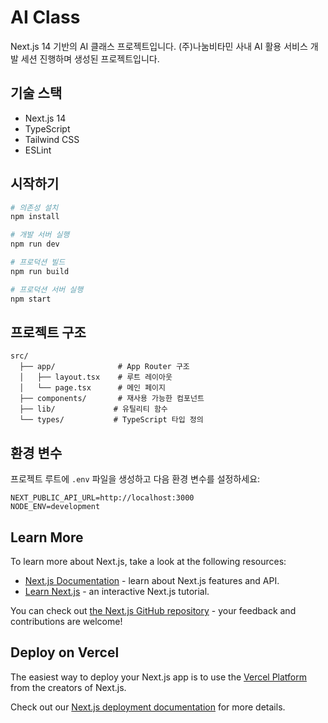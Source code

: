 # AI Class

Next.js 14 기반의 AI 클래스 프로젝트입니다.
(주)나눔비타민 사내 AI 활용 서비스 개발 세션 진행하며 생성된 프로젝트입니다.

## 기술 스택

- Next.js 14
- TypeScript
- Tailwind CSS
- ESLint

## 시작하기

```bash
# 의존성 설치
npm install

# 개발 서버 실행
npm run dev

# 프로덕션 빌드
npm run build

# 프로덕션 서버 실행
npm start
```

## 프로젝트 구조

```
src/
  ├── app/              # App Router 구조
  │   ├── layout.tsx    # 루트 레이아웃
  │   └── page.tsx      # 메인 페이지
  ├── components/       # 재사용 가능한 컴포넌트
  ├── lib/             # 유틸리티 함수
  └── types/           # TypeScript 타입 정의
```

## 환경 변수

프로젝트 루트에 `.env` 파일을 생성하고 다음 환경 변수를 설정하세요:

```env
NEXT_PUBLIC_API_URL=http://localhost:3000
NODE_ENV=development
```

## Learn More

To learn more about Next.js, take a look at the following resources:

- [Next.js Documentation](https://nextjs.org/docs) - learn about Next.js features and API.
- [Learn Next.js](https://nextjs.org/learn) - an interactive Next.js tutorial.

You can check out [the Next.js GitHub repository](https://github.com/vercel/next.js) - your feedback and contributions are welcome!

## Deploy on Vercel

The easiest way to deploy your Next.js app is to use the [Vercel Platform](https://vercel.com/new?utm_medium=default-template&filter=next.js&utm_source=create-next-app&utm_campaign=create-next-app-readme) from the creators of Next.js.

Check out our [Next.js deployment documentation](https://nextjs.org/docs/app/building-your-application/deploying) for more details.
